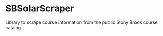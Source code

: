 SBSolarScraper
==============

Library to scrape course information from the public Stony Brook course catalog
